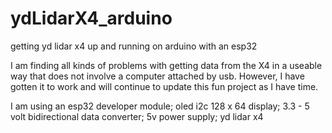 # ydLidarX4_arduino
getting yd lidar x4 up and running on arduino with an esp32

I am finding all kinds of problems with getting data from the X4 in a useable
way that does not involve a computer attached by usb. However, I have gotten it
to work and will continue to update this fun project as I have time.

I am using an esp32 developer module; 
              oled i2c 128 x 64 display; 
              3.3 - 5 volt bidirectional data converter; 
              5v power supply; 
              yd lidar x4
